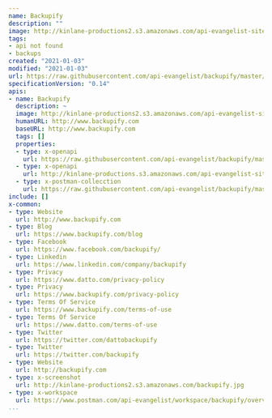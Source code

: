 ```yaml
---
name: Backupify
description: ""
image: http://kinlane-productions2.s3.amazonaws.com/api-evangelist-site/company/logos/backupify-review-300x300.png
tags:
- api not found
- backups
created: "2021-01-03"
modified: "2021-01-03"
url: https://raw.githubusercontent.com/api-evangelist/backupify/master/apis.json
specificationVersion: "0.14"
apis:
- name: Backupify
  description: ~
  image: http://kinlane-productions2.s3.amazonaws.com/api-evangelist-site/company/logos/backupify-review-300x300.png
  humanURL: http://www.backupify.com
  baseURL: http://www.backupify.com
  tags: []
  properties:
  - type: x-openapi
    url: https://raw.githubusercontent.com/api-evangelist/backupify/master/backupify-openapi.json
  - type: x-openapi
    url: http://kinlane-productions.s3.amazonaws.com/api-evangelist-site/company/openapis/backupify.json
  - type: x-postman-collecction
    url: https://raw.githubusercontent.com/api-evangelist/backupify/master/backupify-postman-collection.json
include: []
x-common:
- type: Website
  url: http://www.backupify.com
- type: Blog
  url: https://www.backupify.com/blog
- type: Facebook
  url: https://www.facebook.com/backupify/
- type: Linkedin
  url: https://www.linkedin.com/company/backupify
- type: Privacy
  url: https://www.datto.com/privacy-policy
- type: Privacy
  url: https://www.backupify.com/privacy-policy
- type: Terms Of Service
  url: https://www.backupify.com/terms-of-use
- type: Terms Of Service
  url: https://www.datto.com/terms-of-use
- type: Twitter
  url: https://twitter.com/dattobackupify
- type: Twitter
  url: https://twitter.com/backupify
- type: Website
  url: http://backupify.com
- type: x-screenshot
  url: http://kinlane-productions2.s3.amazonaws.com/backupify.jpg
- type: x-workspace
  url: https://www.postman.com/api-evangelist/workspace/backupify/overview
...
```

